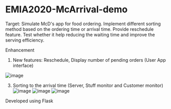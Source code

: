 # EMIA2020-McArrival-demo
Target:
Simulate McD's app for food ordering.
Implement different sorting method based on the ordering time or arrival time. Provide reschedule feature.
Test whether it help reducing the waiting time and improve the serving efficiency.

Enhancement
1. New features: Reschedule, Display number of pending orders (User App interface)

![image](https://github.com/Yesducky/EMIA2020-McArrival-demo/assets/97087621/2620ab1f-454e-47f6-98e6-c88f53879ed5)

3. Sorting to the arrival time (Server, Stuff monitor and Customer monitor)
![image](https://github.com/Yesducky/EMIA2020-McArrival-demo/assets/97087621/94173c65-879f-4e0f-9419-6ccf888dd69a)
![image](https://github.com/Yesducky/EMIA2020-McArrival-demo/assets/97087621/4ce6f913-4d18-4aea-9ddb-e1ce2437339c)
![image](https://github.com/Yesducky/EMIA2020-McArrival-demo/assets/97087621/b20649e1-5e49-4f3b-969b-1e3cd73874fe)

Developed using Flask
